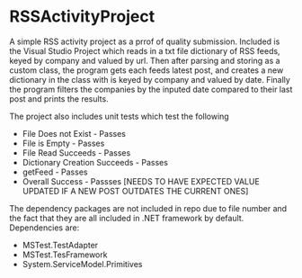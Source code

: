 # RSSActivityProject
A simple RSS activity project as a prrof of quality submission.
Included is the Visual Studio Project which reads in a txt file dictionary of RSS feeds, keyed by company and valued by url. Then after parsing and storing as a custom class, the program gets each feeds latest post, and creates a new dictionary in the class with is keyed by company and valued by date. Finally the program filters the companies by the inputed date compared to their last post and prints the results.

The project also includes unit tests which test the following
- File Does not Exist - Passes
- File is Empty - Passes
- File Read Succeeds - Passes
- Dictionary Creation Succeeds - Passes
- getFeed - Passes
- Overall Success - Passses [NEEDS TO HAVE EXPECTED VALUE UPDATED IF A NEW POST OUTDATES THE CURRENT ONES]

The dependency packages are not included in repo due to file number and the fact that they are all included in .NET framework by default.
Dependencies are:
- MSTest.TestAdapter
- MSTest.TesFramework
- System.ServiceModel.Primitives
